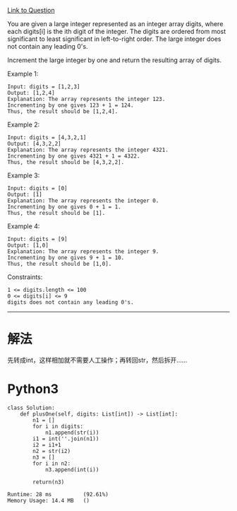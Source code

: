 [Link to Question](https://leetcode.com/explore/interview/card/top-interview-questions-easy/92/array/559/)

You are given a large integer represented as an integer array digits, where each digits[i] is the ith digit of the integer. The digits are ordered from most significant to least significant in left-to-right order. The large integer does not contain any leading 0's.

Increment the large integer by one and return the resulting array of digits.

 

Example 1:
```
Input: digits = [1,2,3]
Output: [1,2,4]
Explanation: The array represents the integer 123.
Incrementing by one gives 123 + 1 = 124.
Thus, the result should be [1,2,4].
```
Example 2:
```
Input: digits = [4,3,2,1]
Output: [4,3,2,2]
Explanation: The array represents the integer 4321.
Incrementing by one gives 4321 + 1 = 4322.
Thus, the result should be [4,3,2,2].
```
Example 3:
```
Input: digits = [0]
Output: [1]
Explanation: The array represents the integer 0.
Incrementing by one gives 0 + 1 = 1.
Thus, the result should be [1].
```
Example 4:
```
Input: digits = [9]
Output: [1,0]
Explanation: The array represents the integer 9.
Incrementing by one gives 9 + 1 = 10.
Thus, the result should be [1,0].
 ```

Constraints:
```
1 <= digits.length <= 100
0 <= digits[i] <= 9
digits does not contain any leading 0's.
```

-----
# 解法
先转成int，这样相加就不需要人工操作；再转回str，然后拆开……

# Python3
```python3
class Solution:
    def plusOne(self, digits: List[int]) -> List[int]:
        n1 = []
        for i in digits:
            n1.append(str(i))
        i1 = int(''.join(n1))
        i2 = i1+1
        n2 = str(i2)
        n3 = []
        for i in n2:
            n3.append(int(i))
            
        return(n3)

Runtime: 28 ms          (92.61%)
Memory Usage: 14.4 MB   ()
```